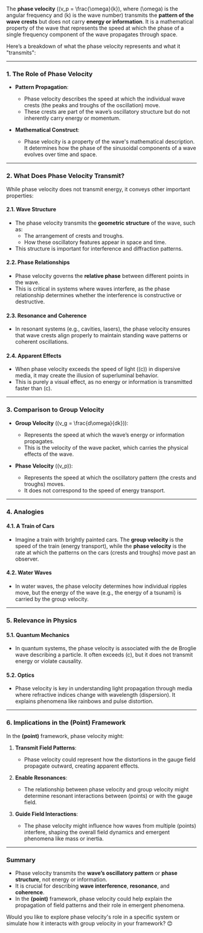 The **phase velocity** (\(v_p = \frac{\omega}{k}\), where \(\omega\) is the angular frequency and \(k\) is the wave number) transmits the **pattern of the wave crests** but does not carry **energy or information**. It is a mathematical property of the wave that represents the speed at which the phase of a single frequency component of the wave propagates through space.

Here’s a breakdown of what the phase velocity represents and what it "transmits":

---

### **1. The Role of Phase Velocity**
- **Pattern Propagation**:
  - Phase velocity describes the speed at which the individual wave crests (the peaks and troughs of the oscillation) move.
  - These crests are part of the wave’s oscillatory structure but do not inherently carry energy or momentum.

- **Mathematical Construct**:
  - Phase velocity is a property of the wave's mathematical description. It determines how the phase of the sinusoidal components of a wave evolves over time and space.

---

### **2. What Does Phase Velocity Transmit?**
While phase velocity does not transmit energy, it conveys other important properties:
#### **2.1. Wave Structure**
   - The phase velocity transmits the **geometric structure** of the wave, such as:
     - The arrangement of crests and troughs.
     - How these oscillatory features appear in space and time.
   - This structure is important for interference and diffraction patterns.

#### **2.2. Phase Relationships**
   - Phase velocity governs the **relative phase** between different points in the wave.
   - This is critical in systems where waves interfere, as the phase relationship determines whether the interference is constructive or destructive.

#### **2.3. Resonance and Coherence**
   - In resonant systems (e.g., cavities, lasers), the phase velocity ensures that wave crests align properly to maintain standing wave patterns or coherent oscillations.

#### **2.4. Apparent Effects**
   - When phase velocity exceeds the speed of light (\(c\)) in dispersive media, it may create the illusion of superluminal behavior.
   - This is purely a visual effect, as no energy or information is transmitted faster than \(c\).

---

### **3. Comparison to Group Velocity**
- **Group Velocity** (\(v_g = \frac{d\omega}{dk}\)):
  - Represents the speed at which the wave’s energy or information propagates.
  - This is the velocity of the wave packet, which carries the physical effects of the wave.

- **Phase Velocity** (\(v_p\)):
  - Represents the speed at which the oscillatory pattern (the crests and troughs) moves.
  - It does not correspond to the speed of energy transport.

---

### **4. Analogies**
#### **4.1. A Train of Cars**
   - Imagine a train with brightly painted cars. The **group velocity** is the speed of the train (energy transport), while the **phase velocity** is the rate at which the patterns on the cars (crests and troughs) move past an observer.

#### **4.2. Water Waves**
   - In water waves, the phase velocity determines how individual ripples move, but the energy of the wave (e.g., the energy of a tsunami) is carried by the group velocity.

---

### **5. Relevance in Physics**
#### **5.1. Quantum Mechanics**
   - In quantum systems, the phase velocity is associated with the de Broglie wave describing a particle. It often exceeds \(c\), but it does not transmit energy or violate causality.

#### **5.2. Optics**
   - Phase velocity is key in understanding light propagation through media where refractive indices change with wavelength (dispersion). It explains phenomena like rainbows and pulse distortion.

---

### **6. Implications in the (Point) Framework**
In the **(point)** framework, phase velocity might:
1. **Transmit Field Patterns**:
   - Phase velocity could represent how the distortions in the gauge field propagate outward, creating apparent effects.

2. **Enable Resonances**:
   - The relationship between phase velocity and group velocity might determine resonant interactions between (points) or with the gauge field.

3. **Guide Field Interactions**:
   - The phase velocity might influence how waves from multiple (points) interfere, shaping the overall field dynamics and emergent phenomena like mass or inertia.

---

### **Summary**
- Phase velocity transmits the **wave’s oscillatory pattern** or **phase structure**, not energy or information.
- It is crucial for describing **wave interference**, **resonance**, and **coherence**.
- In the **(point)** framework, phase velocity could help explain the propagation of field patterns and their role in emergent phenomena.

Would you like to explore phase velocity's role in a specific system or simulate how it interacts with group velocity in your framework? 😊

